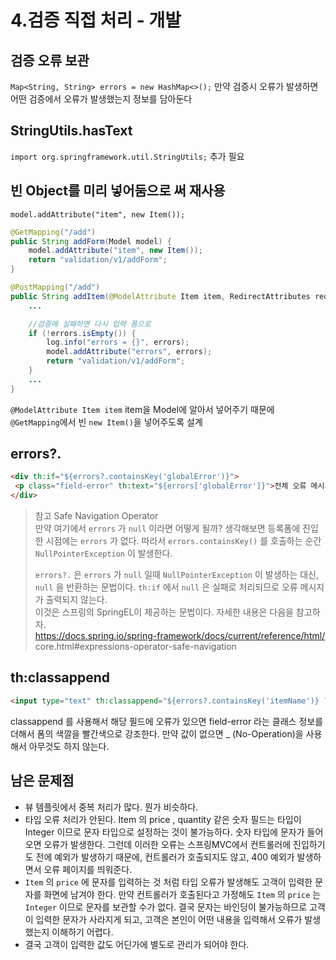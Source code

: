 # 4.검증 직접 처리 - 개발

## 검증 오류 보관
`Map<String, String> errors = new HashMap<>();`
만약 검증시 오류가 발생하면 어떤 검증에서 오류가 발생했는지 정보를 담아둔다

## StringUtils.hasText
`import org.springframework.util.StringUtils;` 추가 필요

## 빈 Object를 미리 넣어둠으로 써 재사용
`model.addAttribute("item", new Item());`
```java
@GetMapping("/add")
public String addForm(Model model) {
    model.addAttribute("item", new Item());
    return "validation/v1/addForm";
}
```
```java
@PostMapping("/add")
public String addItem(@ModelAttribute Item item, RedirectAttributes redirectAttributes, Model model) {
    ...

    //검증에 실패하면 다시 입력 폼으로
    if (!errors.isEmpty()) {
        log.info("errors = {}", errors);
        model.addAttribute("errors", errors);
        return "validation/v1/addForm";
    }
    ...
}
```
`@ModelAttribute Item item` item을 Model에 알아서 넣어주기 때문에 `@GetMapping`에서 빈 `new Item()`을 넣어주도록 설계

## errors?.
```html
<div th:if="${errors?.containsKey('globalError')}">
 <p class="field-error" th:text="${errors['globalError']}">전체 오류 메시지</p>
</div>
```
> 참고 Safe Navigation Operator  
> 만약 여기에서 `errors` 가 `null` 이라면 어떻게 될까?
> 생각해보면 등록폼에 진입한 시점에는 `errors` 가 없다.
> 따라서 `errors.containsKey()` 를 호출하는 순간 `NullPointerException` 이 발생한다.
>
> `errors?.` 은 `errors` 가 `null` 일때 `NullPointerException` 이 발생하는 대신, `null` 을 반환하는 문법이다.
> `th:if` 에서 `null` 은 실패로 처리되므로 오류 메시지가 출력되지 않는다.  
> 이것은 스프링의 SpringEL이 제공하는 문법이다. 자세한 내용은 다음을 참고하자.  
> https://docs.spring.io/spring-framework/docs/current/reference/html/
core.html#expressions-operator-safe-navigation

## th:classappend
```html
<input type="text" th:classappend="${errors?.containsKey('itemName')} ? 'field-error' : _" class="form-control">
```
classappend 를 사용해서 해당 필드에 오류가 있으면 field-error 라는 클래스 정보를 더해서 폼의
색깔을 빨간색으로 강조한다. 만약 값이 없으면 _ (No-Operation)을 사용해서 아무것도 하지 않는다.


## 남은 문제점
- 뷰 템플릿에서 중복 처리가 많다. 뭔가 비슷하다.  
- 타입 오류 처리가 안된다. Item 의 price , quantity 같은 숫자 필드는 타입이 Integer 이므로 문자
타입으로 설정하는 것이 불가능하다. 숫자 타입에 문자가 들어오면 오류가 발생한다. 그런데 이러한 오류는
스프링MVC에서 컨트롤러에 진입하기도 전에 예외가 발생하기 때문에, 컨트롤러가 호출되지도 않고, 400 
예외가 발생하면서 오류 페이지를 띄워준다.  
- `Item` 의 `price` 에 문자를 입력하는 것 처럼 타입 오류가 발생해도 고객이 입력한 문자를 화면에 남겨야
한다. 만약 컨트롤러가 호출된다고 가정해도 `Item` 의 `price` 는 `Integer` 이므로 문자를 보관할 수가 없다. 
결국 문자는 바인딩이 불가능하므로 고객이 입력한 문자가 사라지게 되고, 고객은 본인이 어떤 내용을
입력해서 오류가 발생했는지 이해하기 어렵다.  
- 결국 고객이 입력한 값도 어딘가에 별도로 관리가 되어야 한다.

